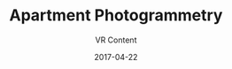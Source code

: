 ---
title: Apartment Photogrammetry
subtitle: VR Content
layout: default
modal-id: 3
date: 2017-04-22
img: apt.PNG
thumbnail: apt-thumbnail.png
alt: image-alt
project-date: April 2017
company: Personal
category: VR Content
link: Not Public
description: I made a photogrammetry scan of my apartment using my cell phone and Agisoft Photoscan.

---